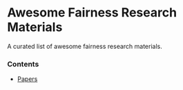 # Awesome Fairness Research Materials

A curated list of awesome fairness research materials.

### Contents

- [Papers](papers)